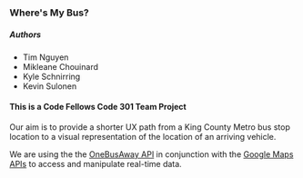 ### Where's My Bus?
##### Authors
* Tim Nguyen
* Mikleane Chouinard
* Kyle Schnirring
* Kevin Sulonen

#### This is a Code Fellows Code 301 Team Project
Our aim is to provide a shorter UX path from a King County Metro bus stop
location to a visual representation of the location of an arriving vehicle.

We are using the the [OneBusAway API](http://pugetsound.onebusaway.org/p/OneBusAwayApiService)
in conjunction with the [Google Maps APIs](https://developers.google.com/maps/web/)
to access and manipulate real-time data.
